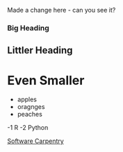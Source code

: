 
Made a change here - can you see it?

### Big Heading
## Littler Heading
# Even Smaller

- apples
- oragnges
- peaches

-1 R
-2 Python

[Software Carpentry](res) 
